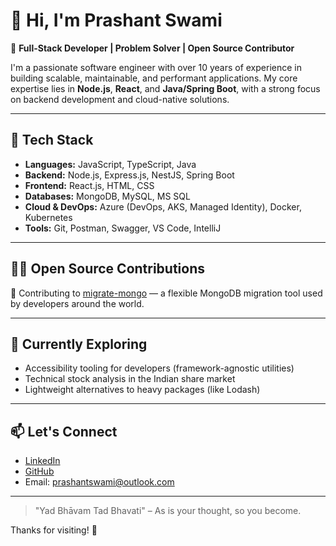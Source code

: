 # 👋 Hi, I'm Prashant Swami

🎯 **Full-Stack Developer | Problem Solver | Open Source Contributor**

I'm a passionate software engineer with over 10 years of experience in building scalable, maintainable, and performant applications. My core expertise lies in **Node.js**, **React**, and **Java/Spring Boot**, with a strong focus on backend development and cloud-native solutions.

---

## 🔧 Tech Stack

- **Languages:** JavaScript, TypeScript, Java
- **Backend:** Node.js, Express.js, NestJS, Spring Boot
- **Frontend:** React.js, HTML, CSS
- **Databases:** MongoDB, MySQL, MS SQL
- **Cloud & DevOps:** Azure (DevOps, AKS, Managed Identity), Docker, Kubernetes
- **Tools:** Git, Postman, Swagger, VS Code, IntelliJ

---

## 👨‍💻 Open Source Contributions

🧩 Contributing to [migrate-mongo](https://github.com/seppevs/migrate-mongo) — a flexible MongoDB migration tool used by developers around the world.

---

## 📌 Currently Exploring

- Accessibility tooling for developers (framework-agnostic utilities)
- Technical stock analysis in the Indian share market
- Lightweight alternatives to heavy packages (like Lodash)

---

## 📫 Let's Connect

- [LinkedIn](https://www.linkedin.com/in/prashantswami)
- [GitHub](https://github.com/prashantswami)
- Email: [prashantswami@outlook.com](mailto:prashantswami@outlook.com)

---

> "Yad Bhāvam Tad Bhavati" – As is your thought, so you become.

Thanks for visiting! 🙌
